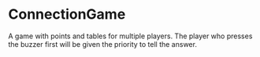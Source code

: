 # ConnectionGame
A game with points and tables for multiple players. The player who presses the buzzer first will be given the priority to tell the answer.
